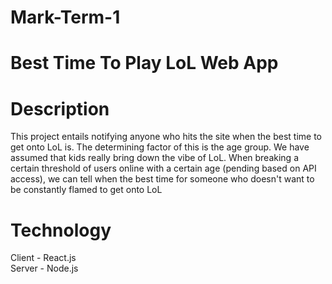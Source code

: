 # Mark-Term-1

# Best Time To Play LoL Web App

# Description
This project entails notifying anyone who hits the site when the best time to get onto LoL is. 
The determining factor of this is the age group. We have assumed that kids really bring down the vibe of LoL. When breaking
a certain threshold of users online with a certain age (pending based on API access), we can tell when the best time for
someone who doesn't want to be constantly flamed to get onto LoL

# Technology
Client - React.js<br>
Server - Node.js<br>
